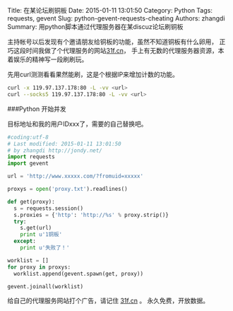 Title: 在某论坛刷铜板
Date: 2015-01-11 13:01:50
Category: Python
Tags: requests, gevent
Slug: python-gevent-requests-cheating
Authors: zhangdi
Summary: 用python脚本通过代理服务器在某discuz论坛刷铜板

主持帐号以后发现有个邀请朋友给铜板的功能，虽然不知道铜板有什么卵用，
正巧这段时间我做了个代理服务的网站[31f.cn](http://31f.cn/)，
手上有无数的代理服务器资源，本着娱乐的精神写一段刷刷玩。

先用curl测测看看果然能刷，这是个根据IP来增加计数的功能。

```bash
curl -x 119.97.137.178:80 -L -vv <url>
curl --socks5 119.97.137.178:80 -L -vv <url>
```

###Python 开始并发

目标地址和我的用户IDxxx了，需要的自己替换吧。

```python
#coding:utf-8
# Last modified: 2015-01-11 13:01:50
# by zhangdi http://jondy.net/
import requests
import gevent

url = 'http://www.xxxxx.com/?fromuid=xxxxx'

proxys = open('proxy.txt').readlines()

def get(proxy):
  s = requests.session()
  s.proxies = {'http': 'http://%s' % proxy.strip()}
  try:
    s.get(url)
    print u'1铜板'
  except:
    print u'失败了！'

worklist = []
for proxy in proxys:
  worklist.append(gevent.spawn(get, proxy))

gevent.joinall(worklist) 
```

给自己的代理服务网站打个广告，请记住 [31f.cn](http://31f.cn/) 。
永久免费，开放数据。
